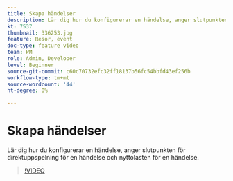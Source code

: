 ```yaml
---
title: Skapa händelser
description: Lär dig hur du konfigurerar en händelse, anger slutpunkten för direktuppspelning för en händelse och nyttolasten för en händelse.
kt: 7537
thumbnail: 336253.jpg
feature: Resor, event
doc-type: feature video
team: PM
role: Admin, Developer
level: Beginner
source-git-commit: c60c70732efc32ff18137b56fc54bbfd43ef256b
workflow-type: tm+mt
source-wordcount: '44'
ht-degree: 0%

---
```



# Skapa händelser

Lär dig hur du konfigurerar en händelse, anger slutpunkten för direktuppspelning för en händelse och nyttolasten för en händelse.

>[!VIDEO](https://video.tv.adobe.com/v/336253?quality=12)
